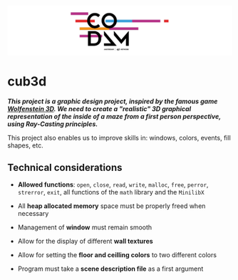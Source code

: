 [![Logo](https://github.com/qingqingqingli/readme_images/blob/master/codam_logo_1.png)](https://github.com/qingqingqingli/cub3d)

# cub3d
***This project is a graphic design project, inspired by the famous game [Wolfenstein 3D](http://users.atw.hu/wolf3d/). We need to create a "realistic" 3D graphical representation of the inside of a maze from a first person perspective, using Ray-Casting principles.***

This project also enables us to improve skills in: windows, colors, events, fill shapes, etc.

## Technical considerations

- **Allowed functions**: ```open```, ```close```, ```read```, ```write```, ```malloc```, ```free```, ```perror```, ```strerror```, ```exit```, all functions of the ```math``` library and the ```MinilibX```

- All **heap allocated memory** space must be properly freed when necessary

- Management of **window** must remain smooth

- Allow for the display of different **wall textures**

- Allow for setting the **floor and ceilling colors** to two different colors

- Program must take a **scene description file** as a first argument

<!-- to do list:
- check how it works on Linux
- add instructions on how to make it work on Linux -->

